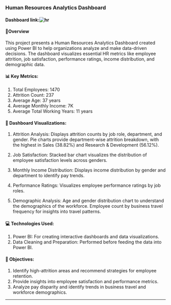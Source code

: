 ### Human Resources Analytics Dashboard

#### Dashboard link:![hr](https://github.com/user-attachments/assets/2fbfa835-a5ad-462e-bf19-2159ddb1afa2)
#### 🚀Overview
This project presents a Human Resources Analytics Dashboard created using Power BI to help organizations analyze and make data-driven decisions. The dashboard visualizes essential HR metrics like employee attrition, job satisfaction, performance ratings, income distribution, and demographic data.
#### 📊 Key Metrics:
1. Total Employees: 1470
2. Attrition Count: 237
3. Average Age: 37 years
4. Average Monthly Income: 7K
5. Average Total Working Years: 11 years

#### 🧩 Dashboard Visualizations:
1. Attrition Analysis:
Displays attrition counts by job role, department, and gender.
Pie charts provide department-wise attrition breakdown, with the highest in Sales (38.82%) and Research & Development (56.12%).

2. Job Satisfaction:
Stacked bar chart visualizes the distribution of employee satisfaction levels across genders.

3. Monthly Income Distribution:
Displays income distribution by gender and department to identify pay trends.

4. Performance Ratings:
Visualizes employee performance ratings by job roles.

5. Demographic Analysis:
Age and gender distribution chart to understand the demographics of the workforce.
Employee count by business travel frequency for insights into travel patterns.
#### 💻 Technologies Used:
1. Power BI: For creating interactive dashboards and data visualizations.
2. Data Cleaning and Preparation: Performed before feeding the data into Power BI.

#### 🎯 Objectives:
1. Identify high-attrition areas and recommend strategies for employee retention.
2. Provide insights into employee satisfaction and performance metrics.
3. Analyze pay disparity and identify trends in business travel and workforce demographics.
---

